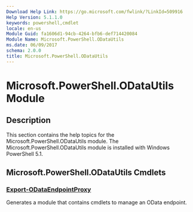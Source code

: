 ```yaml
---
Download Help Link: https://go.microsoft.com/fwlink/?LinkId=509916
Help Version: 5.1.1.0
keywords: powershell,cmdlet
locale: en-us
Module Guid: fa1606d1-94cb-4264-bfb6-def714420084
Module Name: Microsoft.PowerShell.ODataUtils
ms.date: 06/09/2017
schema: 2.0.0
title: Microsoft.PowerShell.ODataUtils
---
```

# Microsoft.PowerShell.ODataUtils Module

## Description

This section contains the help topics for the Microsoft.PowerShell.ODataUtils module. The Microsoft.PowerShell.ODataUtils module is installed with Windows PowerShell 5.1.

## Microsoft.PowerShell.ODataUtils Cmdlets

### [Export-ODataEndpointProxy](Export-ODataEndpointProxy.md)
Generates a module that contains cmdlets to manage an OData endpoint.

